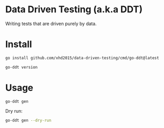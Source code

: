 # Data Driven Testing (a.k.a DDT)

Writing tests that are driven purely by data.

# Install

```sh
go install github.com/xhd2015/data-driven-testing/cmd/go-ddt@latest

go-ddt version
```

# Usage
```sh
go-ddt gen
```

Dry run:
```sh
go-ddt gen --dry-run
```
